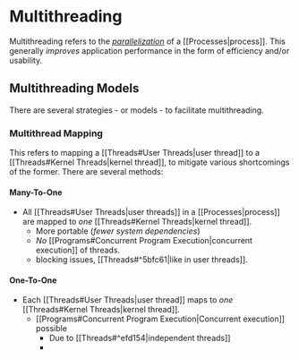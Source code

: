 # Multithreading

Multithreading refers to the *[parallelization](https://en.wikipedia.org/wiki/Parallel_computing)* of a [[Processes|process]]. This generally *improves* application performance in the form of efficiency and/or usability.

## Multithreading Models

There are several strategies - or models - to facilitate multithreading.

### Multithread Mapping

This refers to mapping a [[Threads#User Threads|user thread]] to a [[Threads#Kernel Threads|kernel thread]], to mitigate various shortcomings of the former. There are several methods:

#### Many-To-One

- All [[Threads#User Threads|user threads]] in a [[Processes|process]] are mapped to *one* [[Threads#Kernel Threads|kernel thread]].
	- More portable (*fewer system dependencies*)
	- *No* [[Programs#Concurrent Program Execution|concurrent execution]] of threads.
	- blocking issues, [[Threads#^5bfc61|like in user threads]].

#### One-To-One

- Each [[Threads#User Threads|user thread]] maps to *one* [[Threads#Kernel Threads|kernel thread]].
	- [[Programs#Concurrent Program Execution|Concurrent execution]] possible
		- Due to [[Threads#^efd154|independent threads]]
		- 